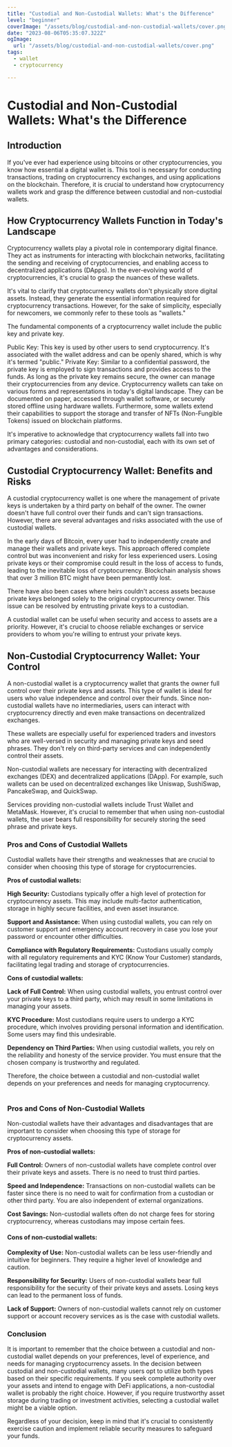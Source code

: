 ```yaml
---
title: "Custodial and Non-Custodial Wallets: What's the Difference"
level: "beginner"
coverImage: "/assets/blog/custodial-and-non-custodial-wallets/cover.png"
date: "2023-08-06T05:35:07.322Z"
ogImage:
  url: "/assets/blog/custodial-and-non-custodial-wallets/cover.png"
tags:
  - wallet
  - cryptocurrency

---
```

# Custodial and Non-Custodial Wallets: What's the Difference

## Introduction

If you've ever had experience using bitcoins or other cryptocurrencies, you know how essential a digital wallet is. This tool is necessary for conducting transactions, trading on cryptocurrency exchanges, and using applications on the blockchain. Therefore, it is crucial to understand how cryptocurrency wallets work and grasp the difference between custodial and non-custodial wallets.

## How Cryptocurrency Wallets Function in Today's Landscape

Cryptocurrency wallets play a pivotal role in contemporary digital finance. They act as instruments for interacting with blockchain networks, facilitating the sending and receiving of cryptocurrencies, and enabling access to decentralized applications (DApps). In the ever-evolving world of cryptocurrencies, it's crucial to grasp the nuances of these wallets.

It's vital to clarify that cryptocurrency wallets don't physically store digital assets. Instead, they generate the essential information required for cryptocurrency transactions. However, for the sake of simplicity, especially for newcomers, we commonly refer to these tools as "wallets."

The fundamental components of a cryptocurrency wallet include the public key and private key.

Public Key: This key is used by other users to send cryptocurrency. It's associated with the wallet address and can be openly shared, which is why it's termed "public."
Private Key: Similar to a confidential password, the private key is employed to sign transactions and provides access to the funds. As long as the private key remains secure, the owner can manage their cryptocurrencies from any device.
Cryptocurrency wallets can take on various forms and representations in today's digital landscape. They can be documented on paper, accessed through wallet software, or securely stored offline using hardware wallets. Furthermore, some wallets extend their capabilities to support the storage and transfer of NFTs (Non-Fungible Tokens) issued on blockchain platforms.

It's imperative to acknowledge that cryptocurrency wallets fall into two primary categories: custodial and non-custodial, each with its own set of advantages and considerations.

## Custodial Cryptocurrency Wallet: Benefits and Risks

A custodial cryptocurrency wallet is one where the management of private keys is undertaken by a third party on behalf of the owner. The owner doesn't have full control over their funds and can't sign transactions. However, there are several advantages and risks associated with the use of custodial wallets.

In the early days of Bitcoin, every user had to independently create and manage their wallets and private keys. This approach offered complete control but was inconvenient and risky for less experienced users. Losing private keys or their compromise could result in the loss of access to funds, leading to the inevitable loss of cryptocurrency. Blockchain analysis shows that over 3 million BTC might have been permanently lost.

There have also been cases where heirs couldn't access assets because private keys belonged solely to the original cryptocurrency owner. This issue can be resolved by entrusting private keys to a custodian.

A custodial wallet can be useful when security and access to assets are a priority. However, it's crucial to choose reliable exchanges or service providers to whom you're willing to entrust your private keys.
## Non-Custodial Cryptocurrency Wallet: Your Control

A non-custodial wallet is a cryptocurrency wallet that grants the owner full control over their private keys and assets. This type of wallet is ideal for users who value independence and control over their funds. Since non-custodial wallets have no intermediaries, users can interact with cryptocurrency directly and even make transactions on decentralized exchanges.

These wallets are especially useful for experienced traders and investors who are well-versed in security and managing private keys and seed phrases. They don't rely on third-party services and can independently control their assets.

Non-custodial wallets are necessary for interacting with decentralized exchanges (DEX) and decentralized applications (DApp). For example, such wallets can be used on decentralized exchanges like Uniswap, SushiSwap, PancakeSwap, and QuickSwap.

Services providing non-custodial wallets include Trust Wallet and MetaMask. However, it's crucial to remember that when using non-custodial wallets, the user bears full responsibility for securely storing the seed phrase and private keys.
### Pros and Cons of Custodial Wallets
Custodial wallets have their strengths and weaknesses that are crucial to consider when choosing this type of storage for cryptocurrencies.

**Pros of custodial wallets:**

**High Security:** Custodians typically offer a high level of protection for cryptocurrency assets. This may include multi-factor authentication, storage in highly secure facilities, and even asset insurance.

**Support and Assistance:** When using custodial wallets, you can rely on customer support and emergency account recovery in case you lose your password or encounter other difficulties.

**Compliance with Regulatory Requirements:** Custodians usually comply with all regulatory requirements and KYC (Know Your Customer) standards, facilitating legal trading and storage of cryptocurrencies.

**Cons of custodial wallets:**

**Lack of Full Control:** When using custodial wallets, you entrust control over your private keys to a third party, which may result in some limitations in managing your assets.

**KYC Procedure:** Most custodians require users to undergo a KYC procedure, which involves providing personal information and identification. Some users may find this undesirable.

**Dependency on Third Parties:** When using custodial wallets, you rely on the reliability and honesty of the service provider. You must ensure that the chosen company is trustworthy and regulated.

Therefore, the choice between a custodial and non-custodial wallet depends on your preferences and needs for managing cryptocurrency.
#
### Pros and Cons of Non-Custodial Wallets
Non-custodial wallets have their advantages and disadvantages that are important to consider when choosing this type of storage for cryptocurrency assets.

**Pros of non-custodial wallets:**

**Full Control:** Owners of non-custodial wallets have complete control over their private keys and assets. There is no need to trust third parties.

**Speed and Independence:** Transactions on non-custodial wallets can be faster since there is no need to wait for confirmation from a custodian or other third party. You are also independent of external organizations.

**Cost Savings:** Non-custodial wallets often do not charge fees for storing cryptocurrency, whereas custodians may impose certain fees.

#### Cons of non-custodial wallets:

**Complexity of Use:** Non-custodial wallets can be less user-friendly and intuitive for beginners. They require a higher level of knowledge and caution.

**Responsibility for Security:** Users of non-custodial wallets bear full responsibility for the security of their private keys and assets. Losing keys can lead to the permanent loss of funds.

**Lack of Support:** Owners of non-custodial wallets cannot rely on customer support or account recovery services as is the case with custodial wallets.

### Conclusion
It is important to remember that the choice between a custodial and non-custodial wallet depends on your preferences, level of experience, and needs for managing cryptocurrency assets.
In the decision between custodial and non-custodial wallets, many users opt to utilize both types based on their specific requirements. If you seek complete authority over your assets and intend to engage with DeFi applications, a non-custodial wallet is probably the right choice. However, if you require trustworthy asset storage during trading or investment activities, selecting a custodial wallet might be a viable option.

Regardless of your decision, keep in mind that it's crucial to consistently exercise caution and implement reliable security measures to safeguard your funds.